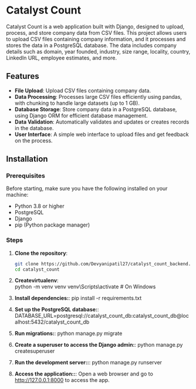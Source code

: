 # Catalyst Count

Catalyst Count is a web application built with Django, designed to upload, process, and store company data from CSV files. This project allows users to upload CSV files containing company information, and it processes and stores the data in a PostgreSQL database. The data includes company details such as domain, year founded, industry, size range, locality, country, LinkedIn URL, employee estimates, and more.

## Features

- **File Upload**: Upload CSV files containing company data.
- **Data Processing**: Processes large CSV files efficiently using pandas, with chunking to handle large datasets (up to 1 GB).
- **Database Storage**: Store company data in a PostgreSQL database, using Django ORM for efficient database management.
- **Data Validation**: Automatically validates and updates or creates records in the database.
- **User Interface**: A simple web interface to upload files and get feedback on the process.

## Installation

### Prerequisites
Before starting, make sure you have the following installed on your machine:
- Python 3.8 or higher
- PostgreSQL
- Django
- pip (Python package manager)

### Steps

1. **Clone the repository**:
   ```bash
   git clone https://github.com/Devyanipatil27/catalyst_count_backend.git
   cd catalyst_count

2. **Createvirtualenv**:   
   python -m venv venv
   venv\Scripts\activate  # On Windows

3. **Install dependencies:**:
   pip install -r requirements.txt

4. **Set up the PostgreSQL database:**:
   DATABASE_URL=postgresql://catalyst_count_db:catalyst_count_db@localhost:5432/catalyst_count_db

5. **Run migrations:**:
   python manage.py migrate

6. **Create a superuser to access the Django admin:**:
   python manage.py createsuperuser

7. **Run the development server::**:
   python manage.py runserver

8. **Access the application::**:
   Open a web browser and go to http://127.0.0.1:8000 to access the app.